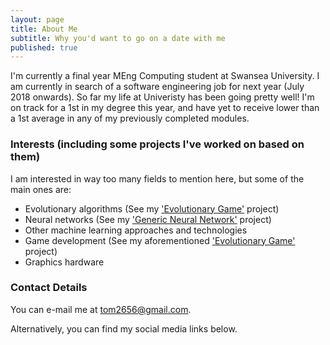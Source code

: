 ```yaml
---
layout: page
title: About Me
subtitle: Why you'd want to go on a date with me
published: true
---
```


I'm currently a final year MEng Computing student at Swansea University. I am currently in search of a software engineering job for next year (July 2018 onwards). So far my life at Univeristy has been going pretty well! I'm on track for a 1st in my degree this year, and have yet to receive lower than a 1st average in any of my previously completed modules.

### Interests (including some projects I've worked on based on them)

I am interested in way too many fields to mention here, but some of the main ones are:

- Evolutionary algorithms (See my ['Evolutionary Game'](https://github.com/ThomasFisherSE/EvolutionaryGame) project)
- Neural networks (See my ['Generic Neural Network'](https://github.com/ThomasFisherSE/GenericBackpropNN) project)
- Other machine learning approaches and technologies
- Game development (See my aforementioned ['Evolutionary Game'](https://github.com/ThomasFisherSE/EvolutionaryGame) project)
- Graphics hardware

### Contact Details

You can e-mail me at [tom2656@gmail.com](tom2656@gmail.com).

Alternatively, you can find my social media links below.
